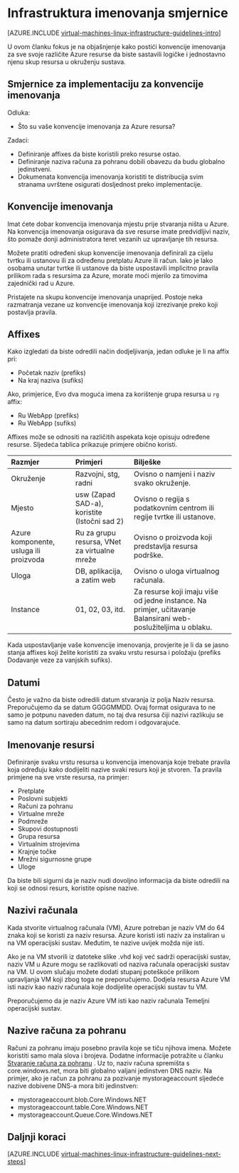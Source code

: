 <properties
    pageTitle="Infrastruktura imenovanja smjernice | Microsoft Azure"
    description="Saznajte više o ključa dizajna i implementaciju smjernice za davanje naziva servisa Azure Infrastruktura sustava."
    documentationCenter=""
    services="virtual-machines-linux"
    authors="iainfoulds"
    manager="timlt"
    editor=""
    tags="azure-resource-manager"/>

<tags
    ms.service="virtual-machines-linux"
    ms.workload="infrastructure-services"
    ms.tgt_pltfrm="vm-linux"
    ms.devlang="na"
    ms.topic="article"
    ms.date="09/08/2016"
    ms.author="iainfou"/>

# <a name="infrastructure-naming-guidelines"></a>Infrastruktura imenovanja smjernice

[AZURE.INCLUDE [virtual-machines-linux-infrastructure-guidelines-intro](../../includes/virtual-machines-linux-infrastructure-guidelines-intro.md)] 

U ovom članku fokus je na objašnjenje kako postići konvencije imenovanja za sve svoje različite Azure resurse da biste sastavili logičke i jednostavno njenu skup resursa u okruženju sustava.

## <a name="implementation-guidelines-for-naming-conventions"></a>Smjernice za implementaciju za konvencije imenovanja

Odluka:

- Što su vaše konvencije imenovanja za Azure resursa?

Zadaci:

- Definiranje affixes da biste koristili preko resurse ostao.
- Definiranje naziva računa za pohranu dobili obavezu da budu globalno jedinstveni.
- Dokumenata konvencija imenovanja koristiti te distribucija svim stranama uvrštene osigurati dosljednost preko implementacije.

## <a name="naming-conventions"></a>Konvencije imenovanja

Imat ćete dobar konvencija imenovanja mjestu prije stvaranja ništa u Azure. Na konvencija imenovanja osigurava da sve resurse imate predvidljivi naziv, što pomaže donji administratora teret vezanih uz upravljanje tih resursa.

Možete pratiti određeni skup konvencije imenovanja definirali za cijelu tvrtku ili ustanovu ili za određenu pretplatu Azure ili račun. Iako je lako osobama unutar tvrtke ili ustanove da biste uspostavili implicitno pravila prilikom rada s resursima za Azure, morate moći mjerilo za timovima zajednički rad u Azure.

Pristajete na skupu konvencije imenovanja unaprijed. Postoje neka razmatranja vezane uz konvencije imenovanja koji izrezivanje preko koji postavlja pravila.

## <a name="affixes"></a>Affixes

Kako izgledati da biste odredili način dodjeljivanja, jedan odluke je li na affix pri:

- Početak naziv (prefiks)
- Na kraj naziva (sufiks)

Ako, primjerice, Evo dva moguća imena za korištenje grupa resursa u `rg` affix:

- Ru WebApp (prefiks)
- Ru WebApp (sufiks)

Affixes može se odnositi na različitih aspekata koje opisuju određene resurse. Sljedeća tablica prikazuje primjere obično koristi.

| Razmjer                               | Primjeri                                                               | Bilješke                                                                                                      |
|:-------------------------------------|:-----------------------------------------------------------------------|:-----------------------------------------------------------------------------------------------------------|
| Okruženje                          | Razvojni, stg, radni                                                         | Ovisno o namjeni i naziv svako okruženje.                                                     |
| Mjesto                             | usw (Zapad SAD-a), koristite (Istočni sad 2)                                         | Ovisno o regija s podatkovnim centrom ili regije tvrtke ili ustanove.                               |
| Azure komponente, usluga ili proizvoda | Ru za grupu resursa, VNet za virtualne mreže                        | Ovisno o proizvoda koji predstavlja resursa podrške.                                          |
| Uloga                                 | DB, aplikacija, a zatim web                                                           | Ovisno o uloga virtualnog računala.                                                              |
| Instance                             | 01, 02, 03, itd.                                                       | Za resurse koji imaju više od jedne instance. Na primjer, učitavanje Balansirani web-poslužiteljima u oblaku. |


Kada uspostavljanje vaše konvencije imenovanja, provjerite je li da se jasno stanja affixes koji želite koristiti za svaku vrstu resursa i položaju (prefiks Dodavanje veze za vanjskih sufiks).

## <a name="dates"></a>Datumi

Često je važno da biste odredili datum stvaranja iz polja Naziv resursa. Preporučujemo da se datum GGGGMMDD. Ovaj format osigurava to ne samo je potpunu naveden datum, no taj dva resursa čiji nazivi razlikuju se samo na datum sortiraju abecednim redom i odgovarajuće.

## <a name="naming-resources"></a>Imenovanje resursi

Definiranje svaku vrstu resursa u konvencija imenovanja koje trebate pravila koja određuju kako dodijeliti nazive svaki resurs koji je stvoren. Ta pravila primjene na sve vrste resursa, na primjer:

- Pretplate
- Poslovni subjekti
- Računi za pohranu
- Virtualne mreže
- Podmreže
- Skupovi dostupnosti
- Grupa resursa
- Virtualnim strojevima
- Krajnje točke
- Mrežni sigurnosne grupe
- Uloge

Da biste bili sigurni da je naziv nudi dovoljno informacija da biste odredili na koji se odnosi resurs, koristite opisne nazive.

## <a name="computer-names"></a>Nazivi računala

Kada stvorite virtualnog računala (VM), Azure potreban je naziv VM do 64 znaka koji se koristi za naziv resursa. Azure koristi isti naziv za instaliran u na VM operacijski sustav. Međutim, te nazive uvijek možda nije isti.

Ako je na VM stvorili iz datoteke slike .vhd koji već sadrži operacijski sustav, naziv VM u Azure mogu se razlikovati od naziva računala operacijski sustav na VM. U ovom slučaju možete dodati stupanj poteškoće prilikom upravljanja VM koji zbog toga ne preporučujemo. Dodjela resursa Azure VM isti naziv kao naziv računala koje dodijelite operacijski sustav tu VM.

Preporučujemo da je naziv Azure VM isti kao naziv računala Temeljni operacijski sustav.

## <a name="storage-account-names"></a>Nazive računa za pohranu

Računi za pohranu imaju posebno pravila koje se tiču njihova imena. Možete koristiti samo mala slova i brojeva. Dodatne informacije potražite u članku [Stvaranje računa za pohranu](../storage/storage-create-storage-account.md#create-a-storage-account) . Uz to, naziv računa spremišta s core.windows.net, mora biti globalno valjani jedinstven DNS naziv. Na primjer, ako je račun za pohranu za pozivanje mystorageaccount sljedeće nazive dobivene DNS-a mora biti jedinstven:

- mystorageaccount.blob.Core.Windows.NET
- mystorageaccount.table.Core.Windows.NET
- mystorageaccount.Queue.Core.Windows.NET


## <a name="next-steps"></a>Daljnji koraci
[AZURE.INCLUDE [virtual-machines-linux-infrastructure-guidelines-next-steps](../../includes/virtual-machines-linux-infrastructure-guidelines-next-steps.md)] 